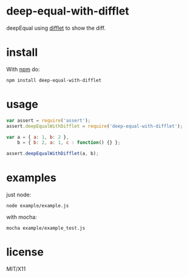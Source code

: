 deep-equal-with-difflet
====================

deepEqual using [difflet](https://github.com/substack/difflet) to show the diff.

install
=======

With [npm](http://npmjs.org) do:

```
npm install deep-equal-with-difflet
```

usage
=====
``` js
var assert = require('assert');
assert.deepEqualWithDifflet = require('deep-equal-with-difflet');

var a = { a: 1, b: 2 },
    b = { b: 2, a: 1, c : function() {} };

assert.deepEqualWithDifflet(a, b);
```

examples
========
just node:
```
node example/example.js
```

with mocha:

```
mocha example/example_test.js
```

license
=======

MIT/X11
